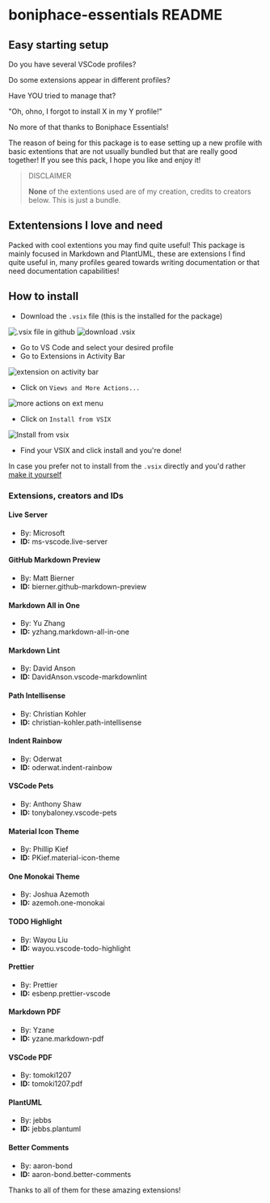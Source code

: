 # boniphace-essentials README

## Easy starting setup

Do you have several VSCode profiles?

Do some extensions appear in different profiles?

Have YOU tried to manage that?

"Oh, ohno, I forgot to install X in my Y profile!"

No more of that thanks to Boniphace Essentials!

The reason of being for this package is to ease setting up a new profile with basic extentions that are not usually bundled but that are really good together! If you see this pack, I hope you like and enjoy it!

> DISCLAIMER
>
>**None** of the extentions used are of my creation, credits to creators below.
>This is just a bundle.

## Extentensions I **love** and **need**

Packed with cool extentions you may find quite useful! This package is mainly focused in Markdown and PlantUML, these are extensions I find quite useful in, many profiles geared towards writing documentation or that need documentation capabilities!

## How to install

- Download the `.vsix` file (this is the installed for the package)

![.vsix file in github](./images/vsix.png)
![download .vsix](./images/dwnld.png)

- Go to VS Code and select your desired profile
- Go to Extensions in Activity Bar

![extension on activity bar](./images/ext-menu.png)

- Click on `Views and More Actions...`

![more actions on ext menu](./images/more-acts.png)

- Click on `Install from VSIX`

![Install from vsix](images/installfrom.png)

- Find your VSIX and click install and you're done!

In case you prefer not to install from the `.vsix` directly and you'd rather [make it yourself](https://medium.com/@sanik.bajracharya/vscode-how-to-create-your-own-extension-pack-483385644c29)

### Extensions, creators and IDs

#### Live Server

- By:  Microsoft
- **ID:** ms-vscode.live-server

#### GitHub Markdown Preview

- By:  Matt Bierner
- **ID:** bierner.github-markdown-preview

#### Markdown All in One

- By:  Yu Zhang
- **ID:** yzhang.markdown-all-in-one

#### Markdown Lint

- By:  David Anson
- **ID:** DavidAnson.vscode-markdownlint

#### Path Intellisense

- By:  Christian Kohler
- **ID:** christian-kohler.path-intellisense

#### Indent Rainbow

- By:  Oderwat
- **ID:** oderwat.indent-rainbow

#### VSCode Pets

- By:  Anthony Shaw
- **ID:** tonybaloney.vscode-pets

#### Material Icon Theme

- By:  Phillip Kief
- **ID:** PKief.material-icon-theme

#### One Monokai Theme

- By:  Joshua Azemoth
- **ID:** azemoh.one-monokai

#### TODO Highlight

- By:  Wayou Liu
- **ID:** wayou.vscode-todo-highlight

#### Prettier

- By:  Prettier
- **ID:** esbenp.prettier-vscode

#### Markdown PDF

- By:  Yzane
- **ID:** yzane.markdown-pdf

#### VSCode PDF

- By:  tomoki1207
- **ID:** tomoki1207.pdf

#### PlantUML

- By:  jebbs
- **ID:** jebbs.plantuml

#### Better Comments

- By:  aaron-bond
- **ID:** aaron-bond.better-comments

Thanks to all of them for these amazing extensions!
